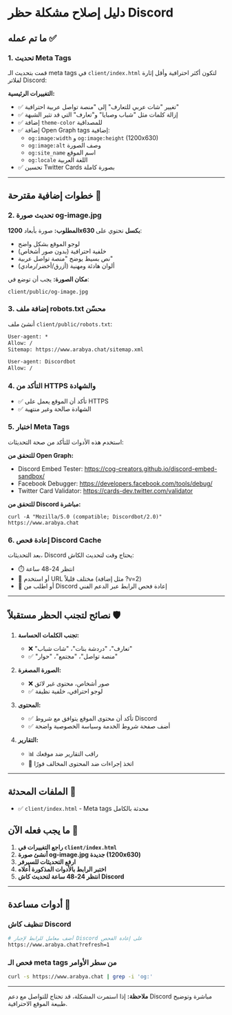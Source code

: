 # دليل إصلاح مشكلة حظر Discord

## ما تم عمله ✅

### 1. تحديث Meta Tags
قمت بتحديث الـ meta tags في `client/index.html` لتكون أكثر احترافية وأقل إثارة لفلاتر Discord:

**التغييرات الرئيسية:**
- ✅ تغيير "شات عربي للتعارف" إلى "منصة تواصل عربية احترافية"
- ✅ إزالة كلمات مثل "شباب وصبايا" و"تعارف" التي قد تثير الشبهة
- ✅ إضافة `theme-color` للمصداقية
- ✅ إضافة Open Graph tags إضافية:
  - `og:image:width` و `og:image:height` (1200x630)
  - `og:image:alt` وصف الصورة
  - `og:site_name` اسم الموقع
  - `og:locale` اللغة العربية
- ✅ تحسين Twitter Cards بصورة كاملة

---

## خطوات إضافية مقترحة 🔧

### 2. تحديث صورة og-image.jpg
**المطلوب:** صورة بأبعاد **1200x630 بكسل** تحتوي على:
- لوجو الموقع بشكل واضح
- خلفية احترافية (بدون صور أشخاص)
- نص بسيط يوضح "منصة تواصل عربية"
- ألوان هادئة ومهنية (أزرق/أخضر/رمادي)

**مكان الصورة:** يجب أن توضع في:
```
client/public/og-image.jpg
```

### 3. إضافة ملف robots.txt محسّن
أنشئ ملف `client/public/robots.txt`:
```txt
User-agent: *
Allow: /
Sitemap: https://www.arabya.chat/sitemap.xml

User-agent: Discordbot
Allow: /
```

### 4. التأكد من HTTPS والشهادة
- ✅ تأكد أن الموقع يعمل على HTTPS
- ✅ الشهادة صالحة وغير منتهية

### 5. اختبار Meta Tags
استخدم هذه الأدوات للتأكد من صحة التحديثات:

**للتحقق من Open Graph:**
- Discord Embed Tester: https://cog-creators.github.io/discord-embed-sandbox/
- Facebook Debugger: https://developers.facebook.com/tools/debug/
- Twitter Card Validator: https://cards-dev.twitter.com/validator

**للتحقق من Discord مباشرة:**
```
curl -A "Mozilla/5.0 (compatible; Discordbot/2.0)" https://www.arabya.chat
```

### 6. إعادة فحص Discord Cache
بعد التحديثات، Discord يحتاج وقت لتحديث الكاش:
- ⏱️ انتظر 24-48 ساعة
- 🔄 أو استخدم URL مختلف قليلاً (مثل إضافة ?v=2)
- 🧹 أو اطلب من Discord إعادة فحص الرابط عبر الدعم الفني

---

## نصائح لتجنب الحظر مستقبلاً 🛡️

1. **تجنب الكلمات الحساسة:**
   - ❌ "تعارف"، "دردشة بنات"، "شات شباب"
   - ✅ "منصة تواصل"، "مجتمع"، "حوار"

2. **الصورة المصغرة:**
   - ❌ صور أشخاص، محتوى غير لائق
   - ✅ لوجو احترافي، خلفية نظيفة

3. **المحتوى:**
   - ✅ تأكد أن محتوى الموقع يتوافق مع شروط Discord
   - ✅ أضف صفحة شروط الخدمة وسياسة الخصوصية واضحة

4. **التقارير:**
   - 📊 راقب التقارير ضد موقعك
   - 🚫 اتخذ إجراءات ضد المحتوى المخالف فورًا

---

## الملفات المحدثة 📝

- ✅ `client/index.html` - Meta tags محدثة بالكامل

## ما يجب فعله الآن 🎯

1. **راجع التغييرات في `client/index.html`**
2. **أنشئ صورة og-image.jpg جديدة (1200x630)**
3. **ارفع التحديثات للسيرفر**
4. **اختبر الرابط بالأدوات المذكورة أعلاه**
5. **انتظر 24-48 ساعة لتحديث كاش Discord**

---

## أدوات مساعدة 🔧

### تنظيف كاش Discord
```bash
# أضف معامل للرابط لإجبار Discord على إعادة الفحص
https://www.arabya.chat?refresh=1
```

### فحص الـ meta tags من سطر الأوامر
```bash
curl -s https://www.arabya.chat | grep -i 'og:'
```

---

**ملاحظة:** إذا استمرت المشكلة، قد تحتاج للتواصل مع دعم Discord مباشرة وتوضيح طبيعة الموقع الاحترافية.